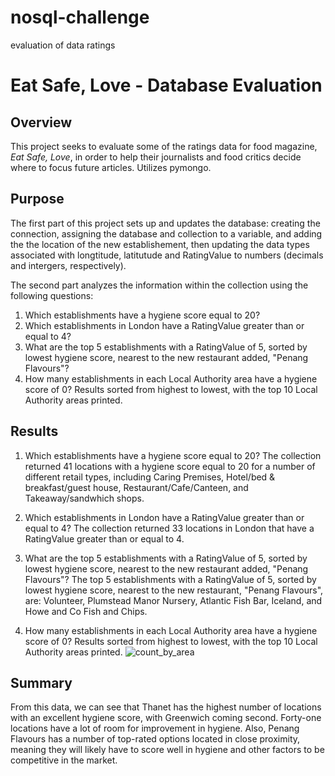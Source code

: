 # nosql-challenge
evaluation of data ratings

# Eat Safe, Love - Database Evaluation

## Overview

This project seeks to evaluate some of the ratings data for food magazine, *Eat Safe, Love*, in order to help their journalists and food critics decide where to focus future articles. Utilizes pymongo.

## Purpose

The first part of this project sets up and updates the database: creating the connection, assigning the database and collection to a variable, and adding the the location of the new establishement, then updating the data types associated with longtitude, latitutude and RatingValue to numbers (decimals and intergers, respectively).

The second part analyzes the information within the collection using the following questions:
1. Which establishments have a hygiene score equal to 20?
2. Which establishments in London have a RatingValue greater than or equal to 4?
3. What are the top 5 establishments with a RatingValue of 5, sorted by lowest hygiene score, nearest to the new restaurant added, "Penang Flavours"?
4. How many establishments in each Local Authority area have a hygiene score of 0? Results sorted from highest to lowest, with the top 10 Local Authority areas printed. 

## Results

1. Which establishments have a hygiene score equal to 20?
The collection returned 41 locations with a hygiene score equal to 20 for a number of different retail types, including Caring Premises, Hotel/bed & breakfast/guest house, Restaurant/Cafe/Canteen, and Takeaway/sandwhich shops.

2. Which establishments in London have a RatingValue greater than or equal to 4?
The collection returned 33 locations in London that have a RatingValue greater than or equal to 4.

3. What are the top 5 establishments with a RatingValue of 5, sorted by lowest hygiene score, nearest to the new restaurant added, "Penang Flavours"?
The top 5 establishments with a RatingValue of 5, sorted by lowest hygiene score, nearest to the new restaurant, "Penang Flavours", are: Volunteer, Plumstead Manor Nursery, Atlantic Fish Bar, Iceland, and Howe and Co Fish and Chips.

4. How many establishments in each Local Authority area have a hygiene score of 0? Results sorted from highest to lowest, with the top 10 Local Authority areas printed.
![count_by_area](https://github.com/m-coldewe/nosql-challenge/assets/152045367/833a5248-3973-41f6-8d3c-8a10899f44e3)



## Summary
From this data, we can see that Thanet has the highest number of locations with an excellent hygiene score, with Greenwich coming second. Forty-one locations have a lot of room for improvement in hygiene. Also, Penang Flavours has a number of top-rated options located in close proximity, meaning they will likely have to score well in hygiene and other factors to be competitive in the market.
